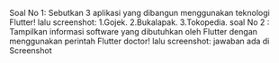 Soal No 1:
Sebutkan 3 aplikasi yang dibangun menggunakan teknologi Flutter! lalu screenshot:
1.Gojek.
2.Bukalapak.
3.Tokopedia.
soal No 2 :
Tampilkan informasi software yang dibutuhkan oleh Flutter dengan menggunakan perintah Flutter doctor! lalu screenshot:
jawaban ada di Screenshot
